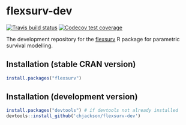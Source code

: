 flexsurv-dev
============

<!-- badges: start -->
[![Travis build status](https://travis-ci.org/chjackson/flexsurv-dev.svg?branch=master)](https://travis-ci.org/chjackson/flexsurv-dev)
[![Codecov test coverage](https://codecov.io/gh/chjackson/flexsurv-dev/branch/master/graph/badge.svg)](https://codecov.io/gh/chjackson/flexsurv-dev?branch=master)
<!-- badges: end -->

The development repository for the [flexsurv](http://cran.r-project.org/package=flexsurv) R package for parametric survival modelling.


## Installation (stable CRAN version)
```r
install.packages("flexsurv")
```

## Installation (development version)

```r
install.packages("devtools") # if devtools not already installed
devtools::install_github('chjackson/flexsurv-dev')
```

